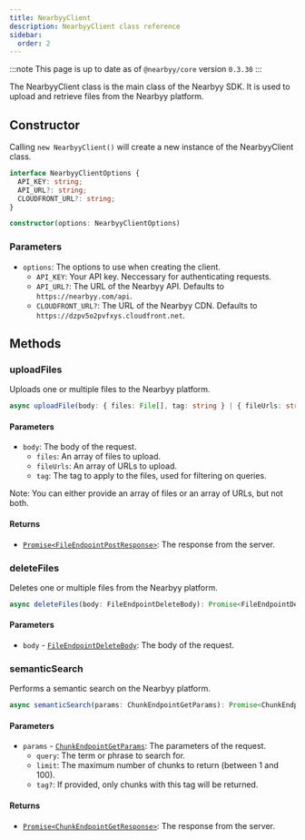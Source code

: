 ```yaml
---
title: NearbyyClient
description: NearbyyClient class reference
sidebar:
  order: 2
---
```


:::note
This page is up to date as of `@nearbyy/core` version `0.3.30`
:::

The NearbyyClient class is the main class of the Nearbyy SDK. It is used to upload and retrieve files from the Nearbyy platform.

## Constructor

Calling `new NearbyyClient()` will create a new instance of the NearbyyClient class.

```typescript title="NearbyyClient.ts"
interface NearbyyClientOptions {
  API_KEY: string;
  API_URL?: string;
  CLOUDFRONT_URL?: string;
}

constructor(options: NearbyyClientOptions)
```

### Parameters

- `options`: The options to use when creating the client.
  - `API_KEY`: Your API key. Neccessary for authenticating requests.
  - `API_URL?`: The URL of the Nearbyy API. Defaults to `https://nearbyy.com/api`.
  - `CLOUDFRONT_URL?`: The URL of the Nearbyy CDN. Defaults to `https://dzpv5o2pvfxys.cloudfront.net`.

## Methods

### uploadFiles

Uploads one or multiple files to the Nearbyy platform.

```typescript title="uploadFile.ts"
async uploadFile(body: { files: File[], tag: string } | { fileUrls: string[], tag: string }): Promise<FileEndpointPostResponse>
```

#### Parameters

- `body`: The body of the request.
  - `files`: An array of files to upload.
  - `fileUrls`: An array of URLs to upload.
  - `tag`: The tag to apply to the files, used for filtering on queries.

Note: You can either provide an array of files or an array of URLs, but not both.

#### Returns

- [`Promise<FileEndpointPostResponse>`](../../api-reference/types#fileendpointpostresponse): The response from the server.

### deleteFiles

Deletes one or multiple files from the Nearbyy platform.

```typescript title="deleteFiles.ts"
async deleteFiles(body: FileEndpointDeleteBody): Promise<FileEndpointDeleteResponse>
```

#### Parameters

- `body` - [`FileEndpointDeleteBody`](../../api-reference/types#fileendpointdeletebody): The body of the request.

### semanticSearch

Performs a semantic search on the Nearbyy platform.

```typescript title="queryDatabase.ts"
async semanticSearch(params: ChunkEndpointGetParams): Promise<ChunkEndpointGetResponse>
```

#### Parameters

- `params` - [`ChunkEndpointGetParams`](../../api-reference/types#chunkendpointgetparams): The parameters of the request.
  - `query`: The term or phrase to search for.
  - `limit`: The maximum number of chunks to return (between 1 and 100).
  - `tag?`: If provided, only chunks with this tag will be returned.

#### Returns

- [`Promise<ChunkEndpointGetResponse>`](../../api-reference/types#chunkendpointgetresponse): The response from the server.
